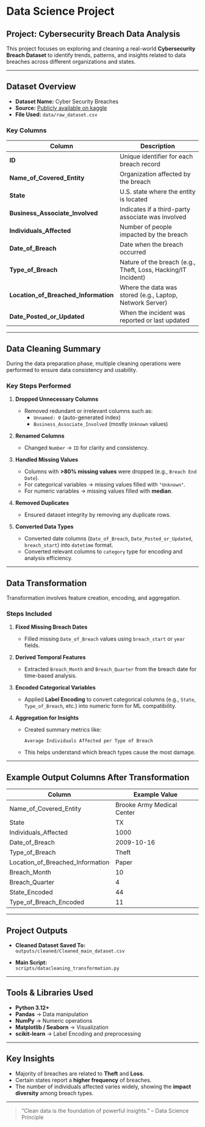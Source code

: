 # Data Science Project

## Project: Cybersecurity Breach Data Analysis

This project focuses on exploring and cleaning a real-world **Cybersecurity Breach Dataset** to identify trends, patterns, and insights related to data breaches across different organizations and states.

---

## Dataset Overview

- **Dataset Name:** Cyber Security Breaches
- **Source:** [Publicly available on kaggle](https://www.kaggle.com/datasets/alukosayoenoch/cyber-security-breaches-data/data)
- **File Used:** `data/raw_dataset.csv`

### Key Columns
| Column | Description |
|---------|-------------|
| **ID** | Unique identifier for each breach record |
| **Name_of_Covered_Entity** | Organization affected by the breach |
| **State** | U.S. state where the entity is located |
| **Business_Associate_Involved** | Indicates if a third-party associate was involved |
| **Individuals_Affected** | Number of people impacted by the breach |
| **Date_of_Breach** | Date when the breach occurred |
| **Type_of_Breach** | Nature of the breach (e.g., Theft, Loss, Hacking/IT Incident) |
| **Location_of_Breached_Information** | Where the data was stored (e.g., Laptop, Network Server) |
| **Date_Posted_or_Updated** | When the incident was reported or last updated |

---

## Data Cleaning Summary

During the data preparation phase, multiple cleaning operations were performed to ensure data consistency and usability.

### Key Steps Performed
1. **Dropped Unnecessary Columns**
   - Removed redundant or irrelevant columns such as:
     - `Unnamed: 0` (auto-generated index)
     - `Business_Associate_Involved` (mostly `Unknown` values)

2. **Renamed Columns**
   - Changed `Number` → `ID` for clarity and consistency.

3. **Handled Missing Values**
   - Columns with **>80% missing values** were dropped (e.g., `Breach End Date`).
   - For categorical variables → missing values filled with `"Unknown"`.
   - For numeric variables → missing values filled with **median**.

4. **Removed Duplicates**
   - Ensured dataset integrity by removing any duplicate rows.

5. **Converted Data Types**
   - Converted date columns (`Date_of_Breach`, `Date_Posted_or_Updated`, `breach_start`) into `datetime` format.
   - Converted relevant columns to `category` type for encoding and analysis efficiency.

---

## Data Transformation

Transformation involves feature creation, encoding, and aggregation.

### Steps Included
1. **Fixed Missing Breach Dates**
   - Filled missing `Date_of_Breach` values using `breach_start` or `year` fields.

2. **Derived Temporal Features**
   - Extracted `Breach_Month` and `Breach_Quarter` from the breach date for time-based analysis.

3. **Encoded Categorical Variables**
   - Applied **Label Encoding** to convert categorical columns (e.g., `State`, `Type_of_Breach`, etc.) into numeric form for ML compatibility.

4. **Aggregation for Insights**
   - Created summary metrics like:
     ```text
     Average Individuals Affected per Type of Breach
     ```
   - This helps understand which breach types cause the most damage.

---

## Example Output Columns After Transformation
| Column | Example Value |
|---------|----------------|
| Name_of_Covered_Entity | Brooke Army Medical Center |
| State | TX |
| Individuals_Affected | 1000 |
| Date_of_Breach | 2009-10-16 |
| Type_of_Breach | Theft |
| Location_of_Breached_Information | Paper |
| Breach_Month | 10 |
| Breach_Quarter | 4 |
| State_Encoded | 44 |
| Type_of_Breach_Encoded | 11 |

---

## Project Outputs

- **Cleaned Dataset Saved To:**  
  `outputs/cleaned/Cleaned_main_dataset.csv`

- **Main Script:**  
  `scripts/datacleaning_transformation.py`

---

## Tools & Libraries Used

- **Python 3.12+**
- **Pandas** → Data manipulation  
- **NumPy** → Numeric operations  
- **Matplotlib / Seaborn** → Visualization  
- **scikit-learn** → Label Encoding and preprocessing  

---

## Key Insights

- Majority of breaches are related to **Theft** and **Loss**.  
- Certain states report a **higher frequency** of breaches.  
- The number of individuals affected varies widely, showing the **impact diversity** among breach types.

---

> “Clean data is the foundation of powerful insights.” – Data Science Principle
